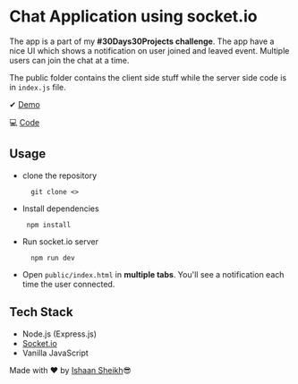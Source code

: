 # Chat Application using socket.io

The app is a part of my **#30Days30Projects challenge**. The app have a nice UI which shows a notification on user joined and leaved event. Multiple users can join the chat at a time.

The public folder contains the client side stuff while the server side code is in `index.js` file.

✔ [Demo](https://codepen.io/sheikh_ishaan/full/vYEazXa)

💻 [Code](https://github.com/sheikh005/chat-app)

## Usage

- clone the repository

        git clone <>

- Install dependencies

       npm install

- Run socket.io server

        npm run dev

- Open `public/index.html` in **multiple tabs**. You'll see a notification each time the user connected.

## Tech Stack

- Node.js (Express.js)
- [Socket.io](http://socket.io)
- Vanilla JavaScript

Made with ❤ by [Ishaan Sheikh](http://frikishaan.xyz)😎
